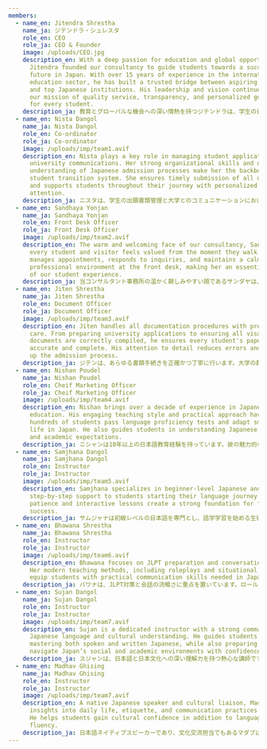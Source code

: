 ```yaml
---
members:
  - name_en: Jitendra Shrestha
    name_ja: ジテンドラ・シュレスタ
    role_en: CEO
    role_ja: CEO & Founder
    image: /uploads/CEO.jpg
    description_en: With a deep passion for education and global opportunities,
      Jitendra founded our consultancy to guide students towards a successful
      future in Japan. With over 15 years of experience in the international
      education sector, he has built a trusted bridge between aspiring students
      and top Japanese institutions. His leadership and vision continue to shape
      our mission of quality service, transparency, and personalized guidance
      for every student.
    description_ja: 教育とグローバルな機会への深い情熱を持つジテンドラは、学生の日本での成功の未来を導くために、コンサルティング会社を設立しました。国際教育分野で15年以上の経験を持つ彼は、志の高い学生と日本のトップクラスの教育機関の間に信頼の架け橋を築いてきました。彼のリーダーシップとビジョンは、質の高いサービス、透明性、そしてすべての学生への個別指導という私たちの使命を今も形作っています。
  - name_en: Nista Dangol
    name_ja: Nista Dangol
    role_en: Co-ordinator
    role_ja: Co-ordinator
    image: /uploads/imp/team1.avif
    description_en: Nista plays a key role in managing student applications and
      university communications. Her strong organizational skills and deep
      understanding of Japanese admission processes make her the backbone of our
      student transition system. She ensures timely submission of all documents
      and supports students throughout their journey with personalized
      attention.
    description_ja: ニスタは、学生の出願書類管理と大学とのコミュニケーションにおいて重要な役割を果たしています。優れた組織力と日本の入学手続きへの深い理解は、当校の学生移行システムの根幹を成しています。彼女はすべての書類を期限内に提出できるよう徹底し、学生一人ひとりに合わせたきめ細やかなサポートで、進路全体をサポートします。
  - name_en: Sandhaya Yonjan
    name_ja: Sandhaya Yonjan
    role_en: Front Desk Officer
    role_ja: Front Desk Officer
    image: /uploads/imp/team2.avif
    description_en: The warm and welcoming face of our consultancy, Sandhaya ensures
      every student and visitor feels valued from the moment they walk in. She
      manages appointments, responds to inquiries, and maintains a calm and
      professional environment at the front desk, making her an essential part
      of our student experience.
    description_ja: 当コンサルタント事務所の温かく親しみやすい顔であるサンダヤは、すべての学生と訪問者が足を踏み入れた瞬間から大切にされていると感じられるよう努めています。彼女は予約の管理、問い合わせへの対応、そしてフロントデスクでの穏やかでプロフェッショナルな雰囲気の維持を担当しており、当事務所の学生体験に欠かせない存在となっています。
  - name_en: Jiten Shrestha
    name_ja: Jiten Shrestha
    role_en: Document Officer
    role_ja: Document Officer
    image: /uploads/imp/team3.avif
    description_en: Jiten handles all documentation procedures with precision and
      care. From preparing university applications to ensuring all visa-related
      documents are correctly compiled, he ensures every student's paperwork is
      accurate and complete. His attention to detail reduces errors and speeds
      up the admission process.
    description_ja: ジテンは、あらゆる書類手続きを正確かつ丁寧に行います。大学の願書作成からビザ関連書類の正確な作成まで、すべての学生の書類が正確かつ完全であるよう徹底しています。彼の細部への配慮により、ミスが減り、入学手続きが迅速化されます。
  - name_en: Nishan Poudel
    name_ja: Nishan Poudel
    role_en: Cheif Marketing Officer
    role_ja: Cheif Marketing Officer
    image: /uploads/imp/team4.avif
    description_en: Nishan brings over a decade of experience in Japanese language
      education. His engaging teaching style and practical approach have helped
      hundreds of students pass language proficiency tests and adapt smoothly to
      life in Japan. He also guides students in understanding Japanese culture
      and academic expectations.
    description_ja: ニシャンは10年以上の日本語教育経験を持っています。彼の魅力的な指導スタイルと実践的なアプローチは、何百人もの学生が日本語能力試験に合格し、日本での生活にスムーズに適応するのを支援してきました。また、学生が日本の文化や学業への期待を理解できるよう指導しています。
  - name_en: Samjhana Dangol
    name_ja: Samjhana Dangol
    role_en: Instructor
    role_ja: Instructor
    image: /uploads/imp/team5.avif
    description_en: Samjhana specializes in beginner-level Japanese and offers
      step-by-step support to students starting their language journey. Her
      patience and interactive lessons create a strong foundation for future
      success.
    description_ja: サムジャナは初級レベルの日本語を専門とし、語学学習を始める生徒に段階的なサポートを提供しています。彼女の忍耐強い指導とインタラクティブなレッスンは、将来の成功のための強固な基盤を築きます。
  - name_en: Bhawana Shrestha
    name_ja: Bhawana Shrestha
    role_en: Instructor
    role_ja: Instructor
    image: /uploads/imp/team6.avif
    description_en: Bhawana focuses on JLPT preparation and conversational fluency.
      Her modern teaching methods, including roleplays and situational learning,
      equip students with practical communication skills needed in Japan.
    description_ja: バワナは、JLPT対策と会話の流暢さに重点を置いています。ロールプレイや状況学習といった現代的な指導法を通して、生徒は日本で必要とされる実践的なコミュニケーションスキルを身につけることができます。
  - name_en: Sujan Dangol
    name_ja: Sujan Dangol
    role_en: Instructor
    role_ja: Instructor
    image: /uploads/imp/team7.avif
    description_en: Sujan is a dedicated instructor with a strong command of the
      Japanese language and cultural understanding. He guides students in
      mastering both spoken and written Japanese, while also preparing them to
      navigate Japan’s social and academic environments with confidence.
    description_ja: スジャンは、日本語と日本文化への深い理解力を持つ熱心な講師です。彼は、生徒が日本語の会話と書き言葉の両方を習得できるよう指導するとともに、自信を持って日本の社会や学術環境に対応できるよう育成します。
  - name_en: Madhav Ghising
    name_ja: Madhav Ghising
    role_en: Instructor
    role_ja: Instructor
    image: /uploads/imp/team7.avif
    description_en: A native Japanese speaker and cultural liaison, Madhav offers
      insights into daily life, etiquette, and communication practices in Japan.
      He helps students gain cultural confidence in addition to language
      fluency.
    description_ja: 日本語ネイティブスピーカーであり、文化交流担当でもあるマダブは、日本の日常生活、エチケット、コミュニケーション習慣について深い洞察を提供します。彼は、学生が日本語の流暢さだけでなく、文化的な自信も身に付けられるようサポートします。
---
```

